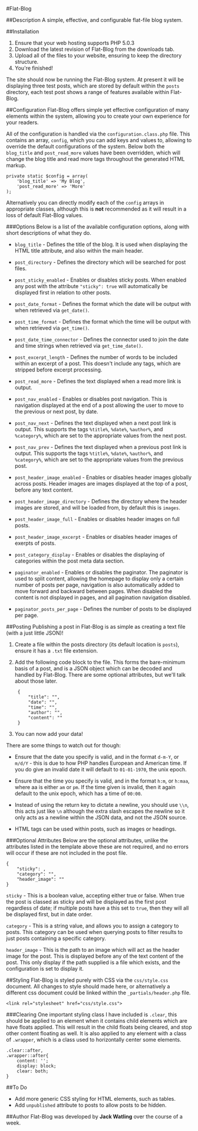#Flat-Blog

##Description
A simple, effective, and configurable flat-file blog system.

##Installation
1. Ensure that your web hosting supports PHP 5.0.3
2. Download the latest revision of Flat-Blog from the downloads tab.
3. Upload all of the files to your website, ensuring to keep the directory structure.
4. You're finished!

The site should now be running the Flat-Blog system. At present it will be displaying three test posts, which are stored by default within the `posts` directory, each test post shows a range of features available within Flat-Blog.

##Configuration
Flat-Blog offers simple yet effective configuration of many elements within the system, allowing you to create your own experience for your readers.

All of the configuration is handled via the `configuration.class.php` file. This contains an array, `config`, which you can add keys and values to, allowing to override the default configurations of the system. Below both the `blog_title` and `post_read_more` values have been overridden, which will change the blog title and read more tags throughout the generated HTML markup.

	private static $config = array(
		'blog_title' => 'My Blog',
		'post_read_more' => 'More'
	);

Alternatively you can directly modify each of the `config` arrays in appropriate classes, although this is **not** recommended as it will result in a loss of default Flat-Blog values.

###Options
Below is a list of the available configuration options, along with short descriptions of what they do.

* `blog_title` - Defines the title of the blog. It is used when displaying the HTML title attribute, and also within the main header.

* `post_directory` - Defines the directory which will be searched for post files.

* `post_sticky_enabled` - Enables or disables sticky posts. When enabled any post with the attribute `"sticky": true`
 will automatically be displayed first in relation to other posts.

* `post_date_format` - Defines the format which the date will be output with when retrieved via `get_date()`.

* `post_time_format` - Defines the format which the time will be output with when retrieved via `get_time()`.

* `post_date_time_connector` - Defines the connector used to join the date and time strings when retrieved via `get_time_date()`.

* `post_excerpt_length` - Defines the number of words to be included within an excerpt of a post. This doesn't include any tags, which are stripped before excerpt processing.

* `post_read_more` - Defines the text displayed when a read more link is output.

* `post_nav_enabled` - Enables or disables post navigation. This is navigation displayed at the end of a post allowing the user to move to the previous or next post, by date.

* `post_nav_next` - Defines the text displayed when a next post link is output. This supports the tags `%title%`, `%date%`, `%author%`, and `%category%`, which are set to the appropriate values from the next post.

* `post_nav_prev` - Defines the text displayed when a previous post link is output. This supports the tags `%title%`, `%date%`, `%author%`, and `%category%`, which are set to the appropriate values from the previous post.

* `post_header_image_enabled` - Enables or disables header images globally across posts. Header images are images displayed at the top of a post, before any text content.

* `post_header_image_directory` - Defines the directory where the header images are stored, and will be loaded from, by default this is `images`.

* `post_header_image_full` - Enables or disables header images on full posts.

* `post_header_image_excerpt` - Enables or disables header images of exerpts of posts.

* `post_category_display` - Enables or disables the displaying of categories within the post meta data section.

* `paginator_enabled` - Enables or disables the paginator. The paginator is used to split content, allowing the homepage to display only a certain number of posts per page, navigation is also automatically added to move forward and backward between pages. When disabled the content is not displayed in pages, and all pagination navigation disabled.

* `paginator_posts_per_page` - Defines the number of posts to be displayed per page.

##Posting
Publishing a post in Flat-Blog is as simple as creating a text file (with a just little JSON)!

1. Create a file within the posts directory (its default location is `posts`), ensure it has a `.txt` file extension.
2. Add the following code block to the file. This forms the bare-minimum basis of a post, and is a JSON object which can be decoded and handled by Flat-Blog. There are some optional attributes, but we'll talk about those later.

		{
			"title": "",
			"date": "",
			"time": "",
			"author": "",
			"content": ""
		}
3. You can now add your data!

There are some things to watch out for though:

* Ensure that the date you specify is valid, and in the format `d-m-Y`, or `m/d/Y` - this is due to how PHP handles European and American time. If you do give an invalid date it will default to `01-01-1970`, the unix epoch.

* Ensure that the time you specify is valid, and in the format `h:m`, or `h:maa`, where aa is either `am` or `pm`. If the time given is invalid, then it again default to the unix epoch, which has a time of `00:00`.

* Instead of using the return key to dictate a newline, you should use `\\n`, this acts just like `\n` although the extra slash escapes the newline so it only acts as a newline within the JSON data, and not the JSON source.

* HTML tags can be used within posts, such as images or headings.

###Optional Attributes
Below are the optional attributes, unlike the attributes listed in the template above these are not required, and no errors will occur if these are not included in the post file.

	{
		"sticky": ,
		"category": "",
		"header_image": ""
	}

`sticky` - This is a boolean value, accepting either true or false. When true the post is classed as sticky and will be displayed as the first post regardless of date; if multiple posts have a this set to `true`, then they will all be displayed first, but in date order.

`category` - This is a string value, and allows you to assign a category to posts. This category can be used when querying posts to filter results to just posts containing a specific category.

`header_image` - This is the path to an image which will act as the header image for the post. This is displayed before any of the text content of the post. This only display if the path supplied is a file which exists, and the configuration is set to display it.

##Styling
Flat-Blog is styled purely with CSS via the `css/style.css` document. All changes to style should made here, or alternatively a different css document could be linked within the `_partials/header.php` file.

	<link rel="stylesheet" href="css/style.css">
 
###Clearing
One important styling class I have included is `.clear`, this should be applied to an element when it contains child elements which are have floats applied. This will result in the child floats being cleared, and stop other content floating as well. It is also applied to any element with a class of `.wrapper`, which is a class used to horizontally center some elements.

	.clear::after,
	.wrapper::after{
		content: '';
		display: block;
		clear: both;
	}

##To Do
* Add more generic CSS styling for HTML elements, such as tables.
* Add `unpublished` attribute to posts to allow posts to be hidden.

##Author
Flat-Blog was developed by **Jack Watling** over the course of a week.